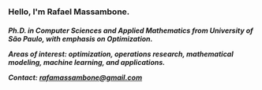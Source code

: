 <h3> Hello, I'm Rafael Massambone.

<h5> Ph.D. in Computer Sciences and Applied Mathematics from University of São Paulo, with emphasis on Optimization.
  
Areas of interest: optimization, operations research, mathematical modeling, machine learning, and applications.

Contact: <rafamassambone@gmail.com>
